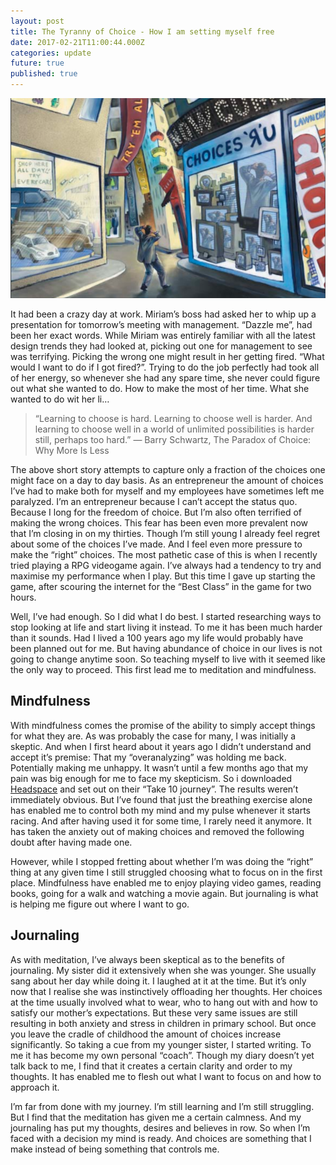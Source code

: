 ```yaml
---
layout: post
title: The Tyranny of Choice - How I am setting myself free
date: 2017-02-21T11:00:44.000Z
categories: update
future: true
published: true
---
```


<img src="/images/fulls/chaos.png" class="fit image"> 

It had been a crazy day at work. Miriam’s boss had asked her to whip up a presentation for tomorrow’s meeting with management. “Dazzle me”, had been her exact words. While Miriam was entirely familiar with all the latest design trends they had looked at, picking out one for management to see was terrifying. Picking the wrong one might result in her getting fired. “What would I want to do if I got fired?”. Trying to do the job perfectly had took all of her energy, so whenever she had any spare time, she never could figure out what she wanted to do. How to make the most of her time. What she wanted to do wit her li…
> “Learning to choose is hard. Learning to choose well is harder. And learning to choose well in a world of unlimited possibilities is harder still, perhaps too hard.”
> ― Barry Schwartz, The Paradox of Choice: Why More Is Less

The above short story attempts to capture only a fraction of the choices one might face on a day to day basis. As an entrepreneur the amount of choices I’ve had to make both for myself and my employees have sometimes left me paralyzed. I’m an entrepreneur because I can’t accept the status quo. Because I long for the freedom of choice. But I’m also often terrified of making the wrong choices. This fear has been even more prevalent now that I’m closing in on my thirties. Though I’m still young I already feel regret about some of the choices I’ve made. And I feel even more pressure to make the “right” choices. The most pathetic case of this is when I recently tried playing a RPG videogame again. I’ve always had a tendency to try and maximise my performance when I play. But this time I gave up starting the game, after scouring the internet for the “Best Class” in the game for two hours. 

Well, I’ve had enough. So I did what I do best. I started researching ways to stop looking at life and start living it instead. To me it has been much harder than it sounds. Had I lived a 100 years ago my life would probably have been planned out for me. But having abundance of choice in our lives is not going to change anytime soon. So teaching myself to live with it seemed like the only way to proceed. This first lead me to meditation and mindfulness.

## Mindfulness

With mindfulness comes the promise of the ability to simply accept things for what they are. As was probably the case for many, I was initially a skeptic. And when I first heard about it years ago I didn’t understand and accept it’s premise: That my “overanalyzing” was holding me back. Potentially making me unhappy. It wasn’t until a few months  ago that my pain was big enough for me to face my skepticism. So i downloaded [Headspace](undefined) and set out on their “Take 10 journey”. The results weren’t immediately obvious. But I’ve found that just the breathing exercise alone has enabled me to control both my mind and my pulse whenever it starts racing. And after having used it for some time, I rarely need it anymore. It has taken the anxiety out of making choices and removed the following doubt after having made one. 

However, while I stopped fretting about whether I’m was doing the “right” thing at any given time I still struggled choosing what to focus on in the first place. Mindfulness have enabled me to enjoy playing video games, reading books, going for a walk and watching a movie again. But journaling is what is helping me figure out where I want to go.

## Journaling

As with meditation, I’ve always been skeptical as to the benefits of journaling. My sister did it extensively when she was younger. She usually sang about her day while doing it. I laughed at it at the time. But it’s only now that I realise she was instinctively offloading her thoughts. Her choices at the time usually involved what to wear, who to hang out with and how to satisfy our mother’s expectations. But these very same issues are still resulting in both anxiety and stress in children in primary school.
But once you leave the cradle of childhood the amount of choices increase significantly. So taking a cue from my younger sister, I started writing. To me it has become my own personal “coach”. Though my diary doesn’t yet talk back to me, I find that it creates a certain clarity and order to my thoughts. It has enabled me to flesh out what I want to focus on and how to approach it. 

I’m far from done with my journey. I’m still learning and I’m still struggling. But I find that the meditation has given me a certain calmness. And my journaling has put my thoughts, desires and believes in row. So when I’m faced with a decision my mind is ready. And choices are something that I make instead of being something that controls me. 
